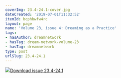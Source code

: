 ```yaml
---
coverImg: 23.4-24.1-cover.jpg
dateCreated: '2019-07-01T11:32:52'
itemId: bcphbwfw4rc
layout: page
name: 'Volume 23, issue 4: Dreaming as a Practice'
tags:
- hasAuthor: dreamnetwork
- hasTag: dream-network-volume-23
- hasTag: dreamnetwork
type: post
urlSlug: 23.4-24.1
---
```

<img class="card-journal-img" src="../images/23.4-24.1-rect.jpg"/><a href="../files/pdfs/Volume_23/23.4-24.1_dreaming_as_practice.pdf" download="">Download issue 23.4-24.1</a>